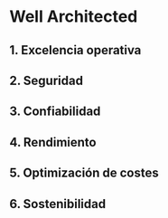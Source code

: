 # Well Architected
## 1. Excelencia operativa
## 2. Seguridad
## 3. Confiabilidad
## 4. Rendimiento
## 5. Optimización de costes
## 6. Sostenibilidad
